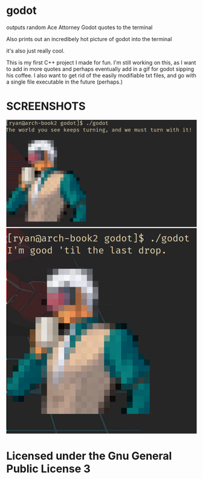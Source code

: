 # godot
outputs random Ace Attorney Godot quotes to the terminal

Also prints out an incredibely hot picture of godot into the terminal

it's also just really cool.

This is my first C++ project I made for fun. I'm still working on this, as I want to add in more quotes and perhaps eventually add in a gif for godot sipping his coffee. I also want to get rid of the easily modifiable txt files, and go with a single file executable in the future (perhaps.)

# SCREENSHOTS
![Diego Armando is so hot](/gallery/sample_1.png?raw=true)
![I just love him so much](/gallery/sample_2.png?raw=true)

# Licensed under the Gnu General Public License 3
